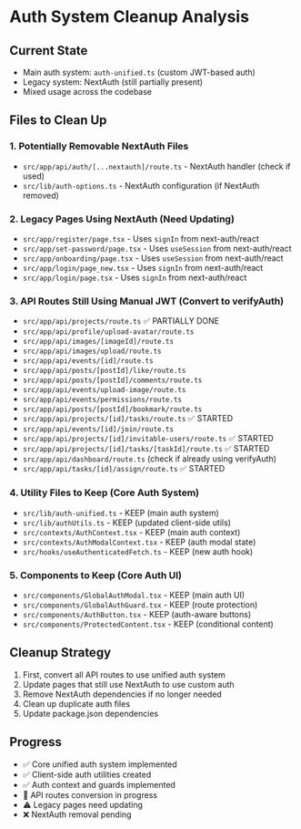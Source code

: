 # Auth System Cleanup Analysis

## Current State
- Main auth system: `auth-unified.ts` (custom JWT-based auth)
- Legacy system: NextAuth (still partially present)
- Mixed usage across the codebase

## Files to Clean Up

### 1. Potentially Removable NextAuth Files
- `src/app/api/auth/[...nextauth]/route.ts` - NextAuth handler (check if used)
- `src/lib/auth-options.ts` - NextAuth configuration (if NextAuth removed)

### 2. Legacy Pages Using NextAuth (Need Updating)
- `src/app/register/page.tsx` - Uses `signIn` from next-auth/react
- `src/app/set-password/page.tsx` - Uses `useSession` from next-auth/react  
- `src/app/onboarding/page.tsx` - Uses `useSession` from next-auth/react
- `src/app/login/page_new.tsx` - Uses `signIn` from next-auth/react
- `src/app/login/page.tsx` - Uses `signIn` from next-auth/react

### 3. API Routes Still Using Manual JWT (Convert to verifyAuth)
- `src/app/api/projects/route.ts` ✅ PARTIALLY DONE
- `src/app/api/profile/upload-avatar/route.ts`
- `src/app/api/images/[imageId]/route.ts`
- `src/app/api/images/upload/route.ts`
- `src/app/api/events/[id]/route.ts`
- `src/app/api/posts/[postId]/like/route.ts`
- `src/app/api/posts/[postId]/comments/route.ts`
- `src/app/api/events/upload-image/route.ts`
- `src/app/api/events/permissions/route.ts`
- `src/app/api/posts/[postId]/bookmark/route.ts`
- `src/app/api/projects/[id]/tasks/route.ts` ✅ STARTED
- `src/app/api/events/[id]/join/route.ts`
- `src/app/api/projects/[id]/invitable-users/route.ts` ✅ STARTED
- `src/app/api/projects/[id]/tasks/[taskId]/route.ts` ✅ STARTED
- `src/app/api/dashboard/route.ts` (check if already using verifyAuth)
- `src/app/api/tasks/[id]/assign/route.ts` ✅ STARTED

### 4. Utility Files to Keep (Core Auth System)
- `src/lib/auth-unified.ts` - KEEP (main auth system)
- `src/lib/authUtils.ts` - KEEP (updated client-side utils)
- `src/contexts/AuthContext.tsx` - KEEP (main auth context)
- `src/contexts/AuthModalContext.tsx` - KEEP (auth modal state)
- `src/hooks/useAuthenticatedFetch.ts` - KEEP (new auth hook)

### 5. Components to Keep (Core Auth UI)
- `src/components/GlobalAuthModal.tsx` - KEEP (main auth UI)
- `src/components/GlobalAuthGuard.tsx` - KEEP (route protection)
- `src/components/AuthButton.tsx` - KEEP (auth-aware buttons)
- `src/components/ProtectedContent.tsx` - KEEP (conditional content)

## Cleanup Strategy
1. First, convert all API routes to use unified auth system
2. Update pages that still use NextAuth to use custom auth
3. Remove NextAuth dependencies if no longer needed
4. Clean up duplicate auth files
5. Update package.json dependencies

## Progress
- ✅ Core unified auth system implemented
- ✅ Client-side auth utilities created
- ✅ Auth context and guards implemented
- 🔄 API routes conversion in progress
- ⚠️ Legacy pages need updating
- ❌ NextAuth removal pending
